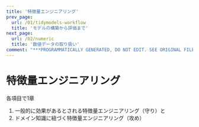 ```yaml
---
title: '特徴量エンジニアリング'
prev_page:
  url: /01/tidymodels-workflow
  title: 'モデルの構築から評価まで'
next_page:
  url: /02/numeric
  title: '数値データの取り扱い'
comment: "***PROGRAMMATICALLY GENERATED, DO NOT EDIT. SEE ORIGINAL FILES IN /content***"
---
```

# 特徴量エンジニアリング

各項目で1章

1. 一般的に効果があるとされる特徴量エンジニアリング（守り）と
2. ドメイン知識に紐づく特徴量エンジニアリング（攻め）

